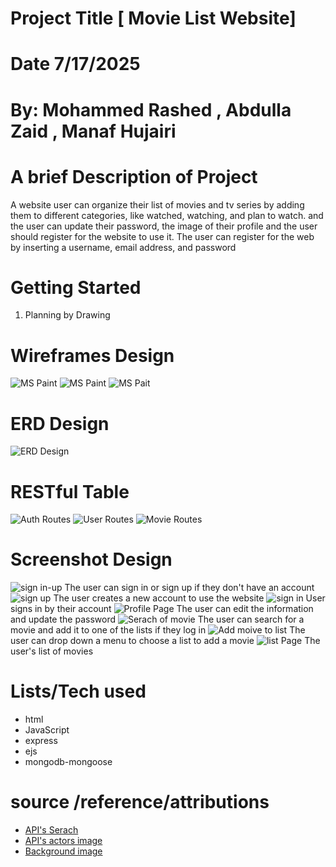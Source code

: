 # Project Title [ Movie List Website]
# Date 7/17/2025
# By: Mohammed Rashed , Abdulla Zaid , Manaf  Hujairi
# A brief Description of Project
A website user can organize their list of movies and tv series by adding them to different categories, like watched, watching, and plan to watch. and the user can update their password, the image of their profile and the user should register for the website to use it. The user can register for the web by inserting a username, email address, and password


# Getting Started

1. Planning by Drawing 


# Wireframes Design
![MS Paint](images/signup-page.png)
![MS Paint](images/movie-list-page.png)
![MS Pait](images/edit-show.png)
# ERD Design
![ERD Design](images/ERD.jpg)
# RESTful Table
![Auth Routes](images/AR.jpg)
![User Routes](images/UR.jpg)
![Movie Routes](images/MR.jpg)


# Screenshot Design
![sign in-up](images/sign-in-up.png)
The user can sign in or sign up if they don't have an account 
![sign up](images/sign-up.png)
The user creates a new account to use the website
![sign in](images/sign-in.png)
User signs in by their account 
![Profile Page](images/profile%20page.png)
The user can edit the information and update the password
![Serach of movie ](images/search%20of%20movie.png)
The user can search for a movie and add it to one of the lists if they log in
![Add moive to list](images//add%20moive%20to%20list.png)
The user can drop down a menu to choose a list to add a movie
![list Page](images/list%20page.png)
The user's list of movies


# Lists/Tech used

- html
- JavaScript
- express
- ejs
- mongodb-mongoose

# source /reference/attributions
- [API's Serach](https://www.omdbapi.com)
- [API's actors image](https://en.wikipedia.org/api/)
- [Background image](https://ph-files.imgix.net/ef79fb5e-2dcf-42c5-8e73-238facd68376.png?auto=compress&codec=mozjpeg&cs=strip&auto=format&w=569&h=320&fit=max&frame=1&dpr=2)
